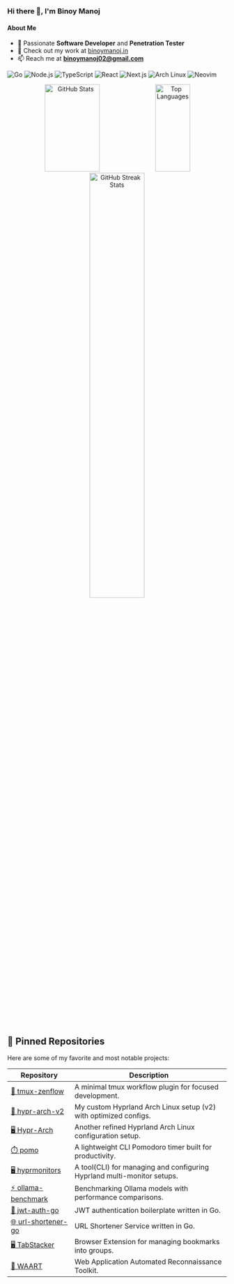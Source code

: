 <h3>Hi there 👋, I'm Binoy Manoj</h1>

#### About Me
- 🔭 Passionate **Software Developer** and **Penetration Tester**
- 🎯 Check out my work at [binoymanoj.in](https://binoymanoj.in/)
- 📫 Reach me at **binoymanoj02@gmail.com**

![Go](https://img.shields.io/badge/-Go-05122A?style=flat&logo=go)
![Node.js](https://img.shields.io/badge/-Node.js-05122A?style=flat&logo=node.js)
![TypeScript](https://img.shields.io/badge/-TypeScript-05122A?style=flat&logo=typescript)
![React](https://img.shields.io/badge/-React-05122A?style=flat&logo=react)
![Next.js](https://img.shields.io/badge/-Next.js-05122A?style=flat&logo=next.js)
![Arch Linux](https://img.shields.io/badge/-Arch_Linux-05122A?style=flat&logo=arch-linux)
![Neovim](https://img.shields.io/badge/-Neovim-05122A?style=flat&logo=neovim)


<div align="center">
  <img width="50%" height="200px" src="https://github-readme-stats.vercel.app/api?username=binoymanoj&show_icons=true&theme=tokyonight&hide_border=true&count_private=true" alt="GitHub Stats" /> 
  <img width="40%" height="200px" src="https://github-readme-stats.vercel.app/api/top-langs/?username=binoymanoj&layout=compact&theme=tokyonight&hide_border=true" alt="Top Languages" />
</div>

<div align="center">
  <img width="50%" src="https://github-readme-streak-stats.herokuapp.com/?user=binoymanoj&theme=tokyonight&hide_border=true" alt="GitHub Streak Stats" />
</div>

## 📌 Pinned Repositories

Here are some of my favorite and most notable projects:

| Repository | Description |
| --- | --- |
| [🌿 tmux-zenflow](https://github.com/binoymanoj/tmux-zenflow) | A minimal tmux workflow plugin for focused development. |
| [🎨 hypr-arch-v2](https://github.com/binoymanoj/hypr-arch-v2) | My custom Hyprland Arch Linux setup (v2) with optimized configs. |
| [🖥️ Hypr-Arch](https://github.com/binoymanoj/Hypr-Arch) | Another refined Hyprland Arch Linux configuration setup. |
| [⏱️ pomo](https://github.com/binoymanoj/pomo) | A lightweight CLI Pomodoro timer built for productivity. |
| [🖥️ hyprmonitors](https://github.com/binoymanoj/hyprmonitors) | A tool(CLI) for managing and configuring Hyprland multi-monitor setups. |
| [⚡ ollama-benchmark](https://github.com/binoymanoj/ollama-benchmark) | Benchmarking Ollama models with performance comparisons. |
| [🔑 jwt-auth-go](https://github.com/binoymanoj/jwt-auth-go) | JWT authentication boilerplate written in Go. |
| [🌐 url-shortener-go](https://github.com/binoymanoj/url-shortener-go) | URL Shortener Service written in Go. |
| [🖥️ TabStacker](https://github.com/binoymanoj/TabStacker) | Browser Extension for managing bookmarks into groups. |
| [📱 WAART](https://github.com/binoymanoj/WAART) | Web Application Automated Reconnaissance Toolkit. |
